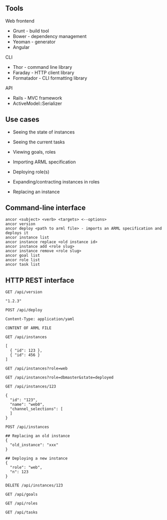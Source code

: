 ## Tools

Web frontend

  - Grunt - build tool
  - Bower - dependency management
  - Yeoman - generator
  - Angular

CLI

  - Thor - command line library
  - Faraday - HTTP client library
  - Formatador - CLI formatting library

API

  - Rails - MVC framework
  - ActiveModel::Serializer

## Use cases

  - Seeing the state of instances
  - Seeing the current tasks
  - Viewing goals, roles

  - Importing ARML specification
  - Deploying role(s)
  - Expanding/contracting instances in roles
  - Replacing an instance

## Command-line interface

    ancor <subject> <verb> <targets> <--options>
    ancor version
    ancor deploy <path to arml file> - imports an ARML specification and deploys it
    ancor instance list
    ancor instance replace <old instance id>
    ancor instance add <role slug>
    ancor instance remove <role slug>
    ancor goal list
    ancor role list
    ancor task list

## HTTP REST interface

`GET /api/version`

    "1.2.3"

`POST /api/deploy`

    Content-Type: application/yaml

    CONTENT OF ARML FILE

`GET /api/instances`

    [
      { "id": 123 },
      { "id": 456 }
    ]

`GET /api/instances?role=web`

`GET /api/instances?role=dbmaster&state=deployed`

`GET /api/instances/123`

    {
      "id": "123",
      "name": "web0",
      "channel_selections": [
      ]
    }

`POST /api/instances`

    ## Replacing an old instance
    {
      "old_instance": "xxx"
    }

    ## Deploying a new instance
    {
      "role": "web",
      "n": 123
    }

`DELETE /api/instances/123`

`GET /api/goals`

`GET /api/roles`

`GET /api/tasks`
